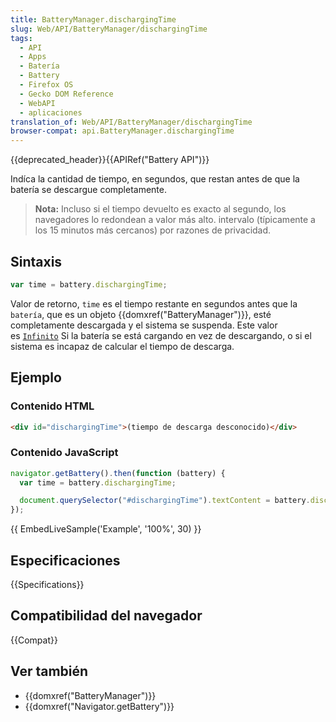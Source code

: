 ```yaml
---
title: BatteryManager.dischargingTime
slug: Web/API/BatteryManager/dischargingTime
tags:
  - API
  - Apps
  - Batería
  - Battery
  - Firefox OS
  - Gecko DOM Reference
  - WebAPI
  - aplicaciones
translation_of: Web/API/BatteryManager/dischargingTime
browser-compat: api.BatteryManager.dischargingTime
---
```


{{deprecated_header}}{{APIRef("Battery API")}}

Indíca la cantidad de tiempo, en segundos,
que restan antes de que la batería se descargue completamente.

> **Nota:** Incluso si el tiempo devuelto es exacto al segundo,
> los navegadores lo redondean a valor más alto.
> intervalo (típicamente a los 15 minutos más cercanos) por razones de privacidad.

## Sintaxis

```js
var time = battery.dischargingTime;
```

Valor de retorno, `time` es el tiempo restante en segundos antes que la `batería`,
que es un objeto {{domxref("BatteryManager")}},
esté completamente descargada y el sistema se suspenda.
Este valor es [`Infinito`](/es/docs/Web/JavaScript/Reference/Global_Objects/Infinity)
Si la batería se está cargando en vez de descargando,
o si el sistema es incapaz de calcular el tiempo de descarga.

## Ejemplo

### Contenido HTML

```html
<div id="dischargingTime">(tiempo de descarga desconocido)</div>
```

### Contenido JavaScript

```js
navigator.getBattery().then(function (battery) {
  var time = battery.dischargingTime;

  document.querySelector("#dischargingTime").textContent = battery.dischargingTime;
});
```

{{ EmbedLiveSample('Example', '100%', 30) }}

## Especificaciones

{{Specifications}}

## Compatibilidad del navegador

{{Compat}}

## Ver también

- {{domxref("BatteryManager")}}
- {{domxref("Navigator.getBattery")}}
